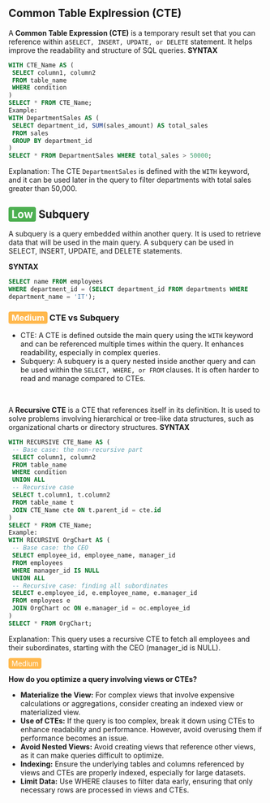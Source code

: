 ## Common Table Explression (CTE)
A **Common Table Expression (CTE)** is a temporary result set that you can reference within a`SELECT, INSERT, UPDATE, or DELETE` statement. It helps improve the readability and structure of SQL queries.
**SYNTAX**
```sql
WITH CTE_Name AS (
 SELECT column1, column2
 FROM table_name
 WHERE condition
)
SELECT * FROM CTE_Name;
Example:
WITH DepartmentSales AS (
 SELECT department_id, SUM(sales_amount) AS total_sales
 FROM sales
 GROUP BY department_id
)
SELECT * FROM DepartmentSales WHERE total_sales > 50000;
```
Explanation: The CTE `DepartmentSales` is defined with the `WITH` keyword, and it can be used later in the query to filter departments with total sales greater than 50,000.

## <span style="background-color:#4caf50; color:white; padding:2px 6px; border-radius:4px;">Low</span> Subquery
A subquery is a query embedded within another query. It is used to retrieve data that will be used in the main query. A subquery can be used in SELECT, INSERT, UPDATE, and DELETE statements.

**SYNTAX**
```sql
SELECT name FROM employees
WHERE department_id = (SELECT department_id FROM departments WHERE
department_name = 'IT');
```

### <span style="background-color:#ffb84d; color:white; padding:2px 6px; border-radius:4px;">Medium</span> CTE vs Subquery
- CTE: A CTE is defined outside the main query using the `WITH` keyword and can be referenced multiple times within the query. It enhances readability, especially in complex queries.
- Subquery: A subquery is a query nested inside another query and can be used within the `SELECT, WHERE, or FROM` clauses. It is often harder to read and manage compared to CTEs.
<br>

A **Recursive CTE** is a CTE that references itself in its definition. It is used to solve problems involving hierarchical or tree-like data structures, such as organizational charts or directory structures.
**SYNTAX**
```sql
WITH RECURSIVE CTE_Name AS (
 -- Base case: the non-recursive part
 SELECT column1, column2
 FROM table_name
 WHERE condition
 UNION ALL
 -- Recursive case
 SELECT t.column1, t.column2
 FROM table_name t
 JOIN CTE_Name cte ON t.parent_id = cte.id
)
SELECT * FROM CTE_Name;
Example:
WITH RECURSIVE OrgChart AS (
 -- Base case: the CEO
 SELECT employee_id, employee_name, manager_id
 FROM employees
 WHERE manager_id IS NULL
 UNION ALL
 -- Recursive case: finding all subordinates
 SELECT e.employee_id, e.employee_name, e.manager_id
 FROM employees e
 JOIN OrgChart oc ON e.manager_id = oc.employee_id
)
SELECT * FROM OrgChart;
```
Explanation: This query uses a recursive CTE to fetch all employees and their subordinates, starting with the CEO (manager_id is NULL).

<span style="background-color:#ffb84d; color:white; padding:2px 6px; border-radius:4px;">Medium</span>

**How do you optimize a query involving views or CTEs?**
- **Materialize the View:** For complex views that involve expensive calculations or aggregations, consider creating an indexed view or materialized view.
- **Use of CTEs:** If the query is too complex, break it down using CTEs to enhance readability and performance. However, avoid overusing them if performance becomes an issue.
- **Avoid Nested Views:** Avoid creating views that reference other views, as it can make queries difficult to optimize.
- **Indexing:** Ensure the underlying tables and columns referenced by views and CTEs are properly indexed, especially for large datasets.
- **Limit Data:** Use WHERE clauses to filter data early, ensuring that only necessary rows are processed in views and CTEs.